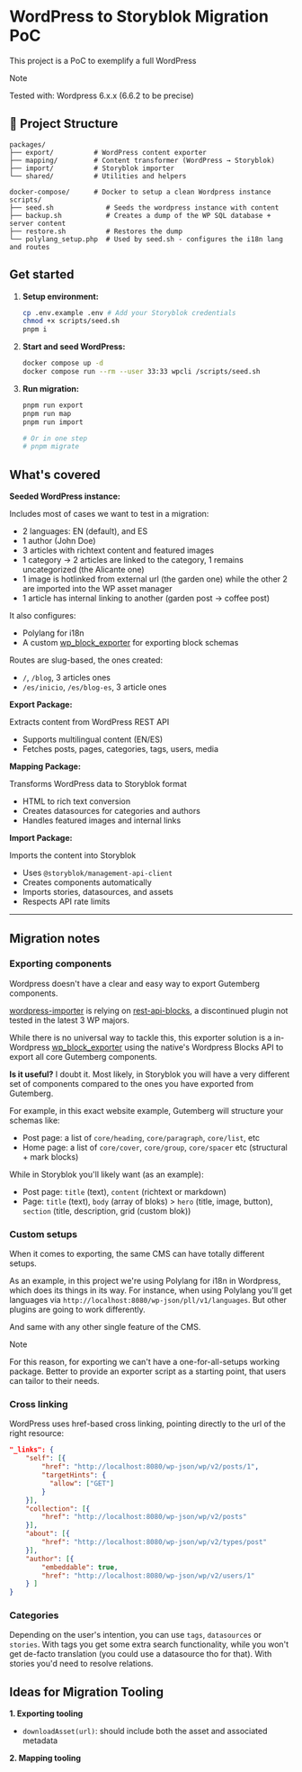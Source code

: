

# WordPress to Storyblok Migration PoC

This project is a PoC to exemplify a full WordPress 

> [!NOTE]
> Tested with: Wordpress 6.x.x (6.6.2 to be precise)

## 📁 Project Structure
```
packages/
├── export/          # WordPress content exporter
├── mapping/         # Content transformer (WordPress → Storyblok)
├── import/          # Storyblok importer
└── shared/          # Utilities and helpers

docker-compose/      # Docker to setup a clean Wordpress instance
scripts/
├── seed.sh             # Seeds the wordpress instance with content
├── backup.sh           # Creates a dump of the WP SQL database + server content
├── restore.sh          # Restores the dump
└── polylang_setup.php  # Used by seed.sh - configures the i18n lang and routes
```

## Get started

1. **Setup environment:**
   ```bash
   cp .env.example .env # Add your Storyblok credentials
   chmod +x scripts/seed.sh
   pnpm i
   ```

2. **Start and seed WordPress:**
   ```bash
   docker compose up -d
   docker compose run --rm --user 33:33 wpcli /scripts/seed.sh
   ```

3. **Run migration:**
   ```bash
   pnpm run export
   pnpm run map
   pnpm run import
   
   # Or in one step
   # pnpm migrate
   ```


## What's covered

**Seeded WordPress instance:**

Includes most of cases we want to test in a migration:

- 2 languages: EN (default), and ES
- 1 author (John Doe)
- 3 articles with richtext content and featured images 
- 1 category -> 2 articles are linked to the category, 1 remains uncategorized (the Alicante one)
- 1 image is hotlinked from external url (the garden one) while the other 2 are imported into the WP asset manager
- 1 article has internal linking to another (garden post -> coffee post)

It also configures:
- Polylang for i18n
- A custom [wp_block_exporter](/scripts/wp_block_exporter.php) for exporting block schemas

Routes are slug-based, the ones created:
- `/`, `/blog`, 3 articles ones
- `/es/inicio`, `/es/blog-es`, 3 article ones


**Export Package:**

Extracts content from WordPress REST API

- Supports multilingual content (EN/ES)
- Fetches posts, pages, categories, tags, users, media

**Mapping Package:**

Transforms WordPress data to Storyblok format

- HTML to rich text conversion
- Creates datasources for categories and authors
- Handles featured images and internal links

**Import Package:**

Imports the content into Storyblok

- Uses `@storyblok/management-api-client`
- Creates components automatically
- Imports stories, datasources, and assets
- Respects API rate limits












------


## Migration notes

### Exporting components

Wordpress doesn't have a clear and easy way to export Gutemberg components. 

[wordpress-importer](https://github.com/storyblok/wordpress-importer/blob/9658c5d6f154223433b811438c41d02403880d7e/README.md?plain=1#L126) is relying on [rest-api-blocks](https://wordpress.org/plugins/rest-api-blocks/#description), a discontinued plugin not tested in the latest 3 WP majors.

While there is no universal way to tackle this, this exporter solution is a in-Wordpress [wp_block_exporter](/scripts/wp_block_exporter.php) using the native's Wordpress Blocks API to export all core Gutemberg components.

**Is it useful?** I doubt it. Most likely, in Storyblok you will have a very different set of components compared to the ones you have exported from Gutemberg. 

For example, in this exact website example, Gutemberg will structure your schemas like:
- Post page: a list of `core/heading`, `core/paragraph`, `core/list`, etc
- Home page: a list of `core/cover`, `core/group`, `core/spacer` etc (structural + mark blocks)

While in Storyblok you'll likely want (as an example):
- Post page: `title` (text), `content` (richtext or markdown)
- Page: `title` (text), `body` (array of bloks) > `hero` (title, image, button), `section` (title, description, grid (custom blok))

### Custom setups

When it comes to exporting, the same CMS can have totally different setups.

As an example, in this project we're using Polylang for i18n in Wordpress, which does its things in its way. For instance, when using Polylang you'll get languages via `http://localhost:8080/wp-json/pll/v1/languages`. But other plugins are going to work differently.

And same with any other single feature of the CMS.

> [!NOTE]
> For this reason, for exporting we can't have a one-for-all-setups working package. Better to provide an exporter script as a starting point, that users can tailor to their needs.






### Cross linking

WordPress uses href-based cross linking, pointing directly to the url of the right resource:

```json
"_links": {
    "self": [{
        "href": "http://localhost:8080/wp-json/wp/v2/posts/1",
        "targetHints": {
          "allow": ["GET"]
        }
    }],
    "collection": [{
        "href": "http://localhost:8080/wp-json/wp/v2/posts"
    }],
    "about": [{
        "href": "http://localhost:8080/wp-json/wp/v2/types/post"
    }],
    "author": [{
        "embeddable": true,
        "href": "http://localhost:8080/wp-json/wp/v2/users/1"
    } ]
}
```

### Categories

Depending on the user's intention, you can use `tags`, `datasources` or `stories`. With tags you get some extra search functionality, while you won't get de-facto translation (you could use a datasource tho for that). With stories you'd need to resolve relations.


## Ideas for Migration Tooling

**1. Exporting tooling**

- `downloadAsset(url)`: should include both the asset and associated metadata

**2. Mapping tooling**


